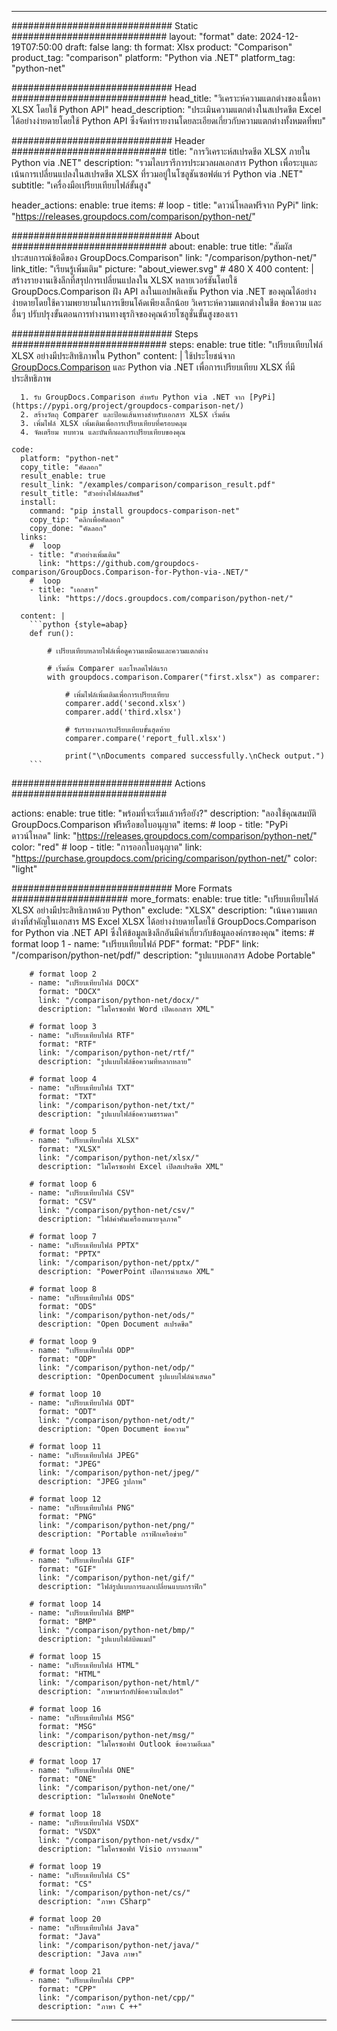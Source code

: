 
---
############################# Static ############################
layout: "format"
date:  2024-12-19T07:50:00
draft: false
lang: th
format: Xlsx
product: "Comparison"
product_tag: "comparison"
platform: "Python via .NET"
platform_tag: "python-net"

############################# Head ############################
head_title: "วิเคราะห์ความแตกต่างของเนื้อหา XLSX โดยใช้ Python API"
head_description: "ประเมินความแตกต่างในสเปรดชีต Excel ได้อย่างง่ายดายโดยใช้ Python API ซึ่งจัดทำรายงานโดยละเอียดเกี่ยวกับความแตกต่างทั้งหมดที่พบ"

############################# Header ############################
title: "การวิเคราะห์สเปรดชีต XLSX ภายใน Python via .NET" 
description: "รวมไลบรารีการประมวลผลเอกสาร Python เพื่อระบุและเน้นการเปลี่ยนแปลงในสเปรดชีต XLSX ที่รวมอยู่ในโซลูชันซอฟต์แวร์ Python via .NET"
subtitle: "เครื่องมือเปรียบเทียบไฟล์ขั้นสูง" 

header_actions:
  enable: true
  items:
    #  loop
    - title: "ดาวน์โหลดฟรีจาก PyPi"
      link: "https://releases.groupdocs.com/comparison/python-net/"
      
############################# About ############################
about:
    enable: true
    title: "สัมผัสประสบการณ์ข้อดีของ GroupDocs.Comparison"
    link: "/comparison/python-net/"
    link_title: "เรียนรู้เพิ่มเติม"
    picture: "about_viewer.svg" # 480 X 400
    content: |
       สร้างรายงานเชิงลึกที่สรุปการเปลี่ยนแปลงใน XLSX หลายเวอร์ชันโดยใช้ GroupDocs.Comparison ฝัง API ลงในแอปพลิเคชัน Python via .NET ของคุณได้อย่างง่ายดายโดยใช้ความพยายามในการเขียนโค้ดเพียงเล็กน้อย วิเคราะห์ความแตกต่างในชีต ข้อความ และอื่นๆ ปรับปรุงขั้นตอนการทำงานทางธุรกิจของคุณด้วยโซลูชั่นขั้นสูงของเรา

############################# Steps ############################
steps:
    enable: true
    title: "เปรียบเทียบไฟล์ XLSX อย่างมีประสิทธิภาพใน Python"
    content: |
      ใช้ประโยชน์จาก [GroupDocs.Comparison](https://products.groupdocs.com/comparison/python-net/) และ Python via .NET เพื่อการเปรียบเทียบ XLSX ที่มีประสิทธิภาพ
      
      1. รับ GroupDocs.Comparison สำหรับ Python via .NET จาก [PyPi](https://pypi.org/project/groupdocs-comparison-net/)
      2. สร้างวัตถุ Comparer และป้อนเส้นทางสำหรับเอกสาร XLSX เริ่มต้น
      3. เพิ่มไฟล์ XLSX เพิ่มเติมเพื่อการเปรียบเทียบที่ครอบคลุม
      4. จัดเตรียม ทบทวน และบันทึกผลการเปรียบเทียบของคุณ
   
    code:
      platform: "python-net"
      copy_title: "คัดลอก"
      result_enable: true
      result_link: "/examples/comparison/comparison_result.pdf"
      result_title: "ตัวอย่างไฟล์ผลลัพธ์"
      install:
        command: "pip install groupdocs-comparison-net"
        copy_tip: "คลิกเพื่อคัดลอก"
        copy_done: "คัดลอก"
      links:
        #  loop
        - title: "ตัวอย่างเพิ่มเติม"
          link: "https://github.com/groupdocs-comparison/GroupDocs.Comparison-for-Python-via-.NET/"
        #  loop
        - title: "เอกสาร"
          link: "https://docs.groupdocs.com/comparison/python-net/"
          
      content: |
        ```python {style=abap}
        def run():

            # เปรียบเทียบหลายไฟล์เพื่อดูความเหมือนและความแตกต่าง

            # เริ่มต้น Comparer และโหลดไฟล์แรก
            with groupdocs.comparison.Comparer("first.xlsx") as comparer:

                # เพิ่มไฟล์เพิ่มเติมเพื่อการเปรียบเทียบ
                comparer.add('second.xlsx')
                comparer.add('third.xlsx')

                # รับรายงานการเปรียบเทียบขั้นสุดท้าย
                comparer.compare('report_full.xlsx')

                print("\nDocuments compared successfully.\nCheck output.")
        ```            

############################# Actions ############################

actions:
  enable: true
  title: "พร้อมที่จะเริ่มแล้วหรือยัง?"
  description: "ลองใช้คุณสมบัติ GroupDocs.Comparison ฟรีหรือขอใบอนุญาต"
  items:
    #  loop
    - title: "PyPi ดาวน์โหลด"
      link: "https://releases.groupdocs.com/comparison/python-net/"
      color: "red"
        #  loop
    - title: "การออกใบอนุญาต"
      link: "https://purchase.groupdocs.com/pricing/comparison/python-net/"
      color: "light"


############################# More Formats #####################
more_formats:
    enable: true
    title: "เปรียบเทียบไฟล์ XLSX อย่างมีประสิทธิภาพด้วย Python"
    exclude: "XLSX"
    description: "เน้นความแตกต่างที่สำคัญในเอกสาร MS Excel XLSX ได้อย่างง่ายดายโดยใช้ GroupDocs.Comparison for Python via .NET API ซึ่งให้ข้อมูลเชิงลึกอันมีค่าเกี่ยวกับข้อมูลองค์กรของคุณ"
    items: 
        # format loop 1
        - name: "เปรียบเทียบไฟล์ PDF"
          format: "PDF"
          link: "/comparison/python-net/pdf/"
          description: "รูปแบบเอกสาร Adobe Portable"

        # format loop 2
        - name: "เปรียบเทียบไฟล์ DOCX"
          format: "DOCX"
          link: "/comparison/python-net/docx/"
          description: "ไมโครซอฟท์ Word เปิดเอกสาร XML"

        # format loop 3
        - name: "เปรียบเทียบไฟล์ RTF"
          format: "RTF"
          link: "/comparison/python-net/rtf/"
          description: "รูปแบบไฟล์ข้อความที่หลากหลาย"

        # format loop 4
        - name: "เปรียบเทียบไฟล์ TXT"
          format: "TXT"
          link: "/comparison/python-net/txt/"
          description: "รูปแบบไฟล์ข้อความธรรมดา"

        # format loop 5
        - name: "เปรียบเทียบไฟล์ XLSX"
          format: "XLSX"
          link: "/comparison/python-net/xlsx/"
          description: "ไมโครซอฟท์ Excel เปิดสเปรดชีต XML"

        # format loop 6
        - name: "เปรียบเทียบไฟล์ CSV"
          format: "CSV"
          link: "/comparison/python-net/csv/"
          description: "ไฟล์ค่าคั่นเครื่องหมายจุลภาค"

        # format loop 7
        - name: "เปรียบเทียบไฟล์ PPTX"
          format: "PPTX"
          link: "/comparison/python-net/pptx/"
          description: "PowerPoint เปิดการนำเสนอ XML"

        # format loop 8
        - name: "เปรียบเทียบไฟล์ ODS"
          format: "ODS"
          link: "/comparison/python-net/ods/"
          description: "Open Document สเปรดชีต"

        # format loop 9
        - name: "เปรียบเทียบไฟล์ ODP"
          format: "ODP"
          link: "/comparison/python-net/odp/"
          description: "OpenDocument รูปแบบไฟล์นำเสนอ"

        # format loop 10
        - name: "เปรียบเทียบไฟล์ ODT"
          format: "ODT"
          link: "/comparison/python-net/odt/"
          description: "Open Document ข้อความ"

        # format loop 11
        - name: "เปรียบเทียบไฟล์ JPEG"
          format: "JPEG"
          link: "/comparison/python-net/jpeg/"
          description: "JPEG รูปภาพ"

        # format loop 12
        - name: "เปรียบเทียบไฟล์ PNG"
          format: "PNG"
          link: "/comparison/python-net/png/"
          description: "Portable กราฟิกเครือข่าย"

        # format loop 13
        - name: "เปรียบเทียบไฟล์ GIF"
          format: "GIF"
          link: "/comparison/python-net/gif/"
          description: "ไฟล์รูปแบบการแลกเปลี่ยนแบบกราฟิก"

        # format loop 14
        - name: "เปรียบเทียบไฟล์ BMP"
          format: "BMP"
          link: "/comparison/python-net/bmp/"
          description: "รูปแบบไฟล์บิตแมป"

        # format loop 15
        - name: "เปรียบเทียบไฟล์ HTML"
          format: "HTML"
          link: "/comparison/python-net/html/"
          description: "ภาษามาร์กอัปข้อความไฮเปอร์"

        # format loop 16
        - name: "เปรียบเทียบไฟล์ MSG"
          format: "MSG"
          link: "/comparison/python-net/msg/"
          description: "ไมโครซอฟท์ Outlook ข้อความอีเมล"

        # format loop 17
        - name: "เปรียบเทียบไฟล์ ONE"
          format: "ONE"
          link: "/comparison/python-net/one/"
          description: "ไมโครซอฟท์ OneNote"

        # format loop 18
        - name: "เปรียบเทียบไฟล์ VSDX"
          format: "VSDX"
          link: "/comparison/python-net/vsdx/"
          description: "ไมโครซอฟท์ Visio การวาดภาพ"

        # format loop 19
        - name: "เปรียบเทียบไฟล์ CS"
          format: "CS"
          link: "/comparison/python-net/cs/"
          description: "ภาษา CSharp"

        # format loop 20
        - name: "เปรียบเทียบไฟล์ Java"
          format: "Java"
          link: "/comparison/python-net/java/"
          description: "Java ภาษา"
          
        # format loop 21
        - name: "เปรียบเทียบไฟล์ CPP"
          format: "CPP"
          link: "/comparison/python-net/cpp/"
          description: "ภาษา C ++"
---